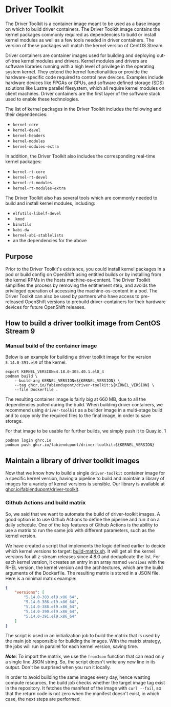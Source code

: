 # Driver Toolkit

The Driver Toolkit is a container image meant to be used as a base image on
which to build driver containers. The Driver Toolkit image contains the kernel
packages commonly required as dependencies to build or install kernel modules
as well as a few tools needed in driver containers. The version of these
packages will match the kernel version of CentOS Stream.

Driver containers are container images used for building and deploying
out-of-tree kernel modules and drivers. Kernel modules and drivers are software
libraries running with a high level of privilege in the operating system kernel.
They extend the kernel functionalities or provide the hardware-specific code
required to control new devices. Examples include hardware devices like FPGAs
or GPUs, and software defined storage (SDS) solutions like Lustre parallel
filesystem, which all require kernel modules on client machines. Driver
containers are the first layer of the software stack used to enable these
technologies.

The list of kernel packages in the Driver Toolkit includes the following and
their dependencies:

* `kernel-core`
* `kernel-devel`
* `kernel-headers`
* `kernel-modules`
* `kernel-modules-extra`

In addition, the Driver Toolkit also includes the corresponding real-time
kernel packages:

* `kernel-rt-core`
* `kernel-rt-devel`
* `kernel-rt-modules`
* `kernel-rt-modules-extra`

The Driver Toolkit also has several tools which are commonly needed to build
and install kernel modules, including:

* `elfutils-libelf-devel`
* ` kmod`
* `binutils`
* `kabi-dw`
* `kernel-abi-stablelists`
* an the dependencies for the above

## Purpose

Prior to the Driver Toolkit's existence, you could install kernel packages in a
pod or build config on OpenShift using entitled builds or by installing from
the kernel RPMs in the hosts machine-os-content. The Driver Toolkit simplifies
the process by removing the entitlement step, and avoids the privileged
operation of accessing the machine-os-content in a pod. The Driver Toolkit can
also be used by partners who have access to pre-released OpenShift versions to
prebuild driver-containers for their hardware devices for future OpenShift
releases.

## How to build a driver toolkit image from CentOS Stream 9

### Manual build of the container image

Below is an example for building a driver toolkit image for the version
`5.14.0-391.el9` of the kernel.

```shell
export KERNEL_VERSION=4.18.0-305.40.1.el8_4
podman build \
    --build-arg KERNEL_VERSION=${KERNEL_VERSION} \
    --tag ghcr.io/fabiendupont/driver-toolkit:${KERNEL_VERSION} \
    --file Dockerfile .
```

The resulting container image is fairly big at 660 MB, due to all the
dependencies pulled during the build. When building driver containers, we
recommend using `driver-toolkit` as a builder image in a multi-stage build and
to copy only the required files to the final image, in order to save storage.

For that image to be usable for further builds, we simply push it to Quay.io.
1
```shell
podman login ghrc.io
podman push ghcr.io/fabiendupont/driver-toolkit:${KERNEL_VERSION}
```

## Maintain a library of driver toolkit images

Now that we know how to build a single `driver-toolkit` container image for a
specific kernel version, having a pipeline to build and maintain a library of
images for a variety of kernel versions is sensible. Our library is available
at [ghcr.io/fabiendupont/driver-toolkit](https://github.com/fabiendupont/driver-toolkit).

### Github Actions and build matrix

So, we said that we want to automate the build of driver-toolkit images. A good
option is to use Github Actions to define the pipeline and run it on a daily
schedule. One of the key features of Github Actions is the ability to use a
matrix to run the same job with different parameters, such as the kernel
version.

We have created a script that implements the logic defined earlier to decide
which kernel versions to target: [build-matrix.sh](build-matrix.sh). It will
get all the kernel versions for all z-stream releases since 4.8.0 and
deduplicate the list. For each kernel version, it creates an entry in an
array named `versions` with the RHEL version, the kernel version and the
architectures, which are the build arguments of the Dockerfile. The resulting
matrix is stored in a JSON file. Here is a minimal matrix example:

```json
{
    "versions": [
        "5.14.0-383.el9.x86_64",
        "5.14.0-386.el9.x86_64",
        "5.14.0-388.el9.x86_64",
        "5.14.0-390.el9.x86_64",
        "5.14.0-391.el9.x86_64"
    ]
}
```

The script is used in an initialization job to build the matrix that is used
by the main job responsible for building the images. With the matrix strategy,
the jobs will run in parallel for each kernel version, saving time.

***Note***: To import the matrix, we use the `fromJson` function that can read
only a single line JSON string. So, the script doesn't write any new line in
its output. Don't be surprised when you run it locally.

In order to avoid building the same images every day, hence wasting compute
resources, the build job checks whether the target image tag exist in the
repository. It fetches the manifest of the image with `curl --fail`, so that
the return code is not zero when the manifest doesn't exist, in which case, the
next steps are performed.